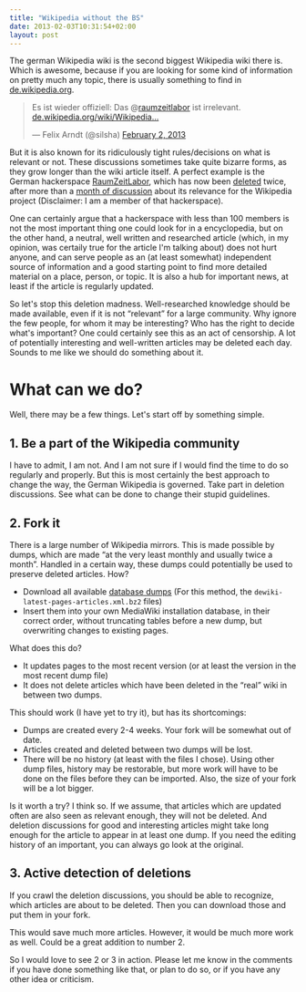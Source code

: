 ```yaml
---
title: "Wikipedia without the BS"
date: 2013-02-03T10:31:54+02:00
layout: post
---
```


The german Wikipedia wiki is the second biggest Wikipedia wiki there is. Which is awesome, because if you are looking for some kind of information on pretty much any topic, there is usually something to find in [de.wikipedia.org](http://de.wikipedia.org).

<blockquote class="twitter-tweet">
<p>Es ist wieder offiziell: Das @<a href="https://twitter.com/raumzeitlabor">raumzeitlabor</a> ist irrelevant. <a href="https://t.co/CIMCRud9" title="https://de.wikipedia.org/wiki/Wikipedia:L%C3%B6schkandidaten/24._Dezember_2012#RaumZeitLabor_.28gel.C3.B6scht.29">de.wikipedia.org/wiki/Wikipedia…</a></p>
<p>&mdash; Felix Arndt (@silsha) <a href="https://twitter.com/silsha/status/297743749423984640">February 2, 2013</a></p></blockquote>
<p><script async src="//platform.twitter.com/widgets.js" charset="utf-8"></script></p>

But it is also known for its ridiculously tight rules/decisions on what is relevant or not. These discussions sometimes take quite bizarre forms, as they grow longer than the wiki article itself. A perfect example is the German hackerspace [RaumZeitLabor](http://raumzeitlabor.de),  which has now been [deleted](https://twitter.com/silsha/status/297743749423984640) twice, after more than a [month of discussion](https://de.wikipedia.org/wiki/Wikipedia:L%C3%B6schkandidaten/24._Dezember_2012#RaumZeitLabor_.28gel.C3.B6scht.29) about its relevance for the Wikipedia project (Disclaimer: I am a member of that hackerspace).

One can certainly argue that a hackerspace with less than 100 members is not the most important thing one could look for in a encyclopedia, but on the other hand, a neutral, well written and researched article (which, in my opinion, was certaily true for the article I'm talking about) does not hurt anyone, and can serve people as an (at least somewhat) independent source of information and a good starting point to find more detailed material on a place, person, or topic. It is also a hub for important news, at least if the article is regularly updated.

So let's stop this deletion madness. Well-researched knowledge should be made available, even if it is not “relevant” for a large community. Why ignore the few people, for whom it may be interesting? Who has the right to decide what's important? One could certainly see this as an act of censorship. A lot of potentially interesting and well-written articles may be deleted each day. Sounds to me like we should do something about it.

# What can we do?
Well, there may be a few things. Let's start off by something simple.

## 1. Be a part of the Wikipedia community
I have to admit, I am not. And I am not sure if I would find the time to do so regularly and properly. But this is most certainly the best approach to change the way, the German Wikipedia is governed. Take part in deletion discussions. See what can be done to change their stupid guidelines.

## 2. Fork it
There is a large number of Wikipedia mirrors. This is made possible by dumps, which are made “at the very least monthly and usually twice a month”. Handled in a certain way, these dumps could potentially be used to preserve deleted articles. How?

* Download all available [database dumps](http://dumps.wikimedia.org/dewiki/) (For this method, the ``dewiki-latest-pages-articles.xml.bz2`` files)
* Insert them into your own MediaWiki installation database, in their correct order, without truncating tables before a new dump, but overwriting changes to existing pages.

What does this do?

* It updates pages to the most recent version (or at least the version in the most recent dump file)
* It does not delete articles which have been deleted in the “real” wiki in between two dumps.

This should work (I have yet to try it), but has its shortcomings:

* Dumps are created every 2-4 weeks. Your fork will be somewhat out of date.
* Articles created and deleted between two dumps will be lost.
* There will be no history (at least with the files I chose). Using other dump files, history may be restorable, but more work will have to be done on the files before they can be imported. Also, the size of your fork will be a lot bigger.

Is it worth a try? I think so. If we assume, that articles which are updated often are also seen as relevant enough, they will not be deleted. And deletion discussions for good and interesting articles might take long enough for the article to appear in at least one dump. If you need the editing history of an important, you can always go look at the original.

## 3. Active detection of deletions
If you crawl the deletion discussions, you should be able to recognize, which articles are about to be deleted. Then you can download those and put them in your fork.

This would save much more articles. However, it would be much more work as well. Could be a great addition to number 2.

So I would love to see 2 or 3 in action. Please let me know in the comments if you have done something like that, or plan to do so, or if you have any other idea or criticism.
